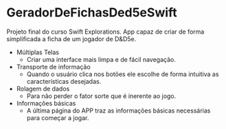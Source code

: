 # GeradorDeFichasDed5eSwift

Projeto final do curso Swift Explorations. 
App capaz de criar de forma simplificada a ficha de um jogador de D&amp;D5e.
* Múltiplas Telas
  * Criar uma interface mais limpa e de fácil navegação. 
* Transporte de informação
  * Quando o usuário clica nos botões ele escolhe de forma intuitiva as características desejadas.
* Rolagem de dados
  * Para não perder o fator sorte que é inerente ao jogo.
* Informações básicas
  * A última página do APP traz as informações básicas necessárias para começar a jogar. 
